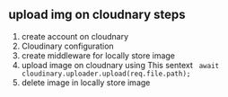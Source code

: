 ## upload img on cloudnary steps

1. create account on cloudnary
2. Cloudinary configuration
3. create middleware for locally store image
4. upload image on cloudnary using This sentext ` await cloudinary.uploader.upload(req.file.path);`
5. delete image in locally store image